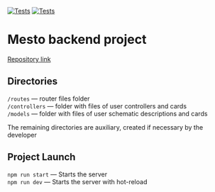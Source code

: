 [![Tests](../../actions/workflows/tests-13-sprint.yml/badge.svg)](../../actions/workflows/tests-13-sprint.yml) [![Tests](../../actions/workflows/tests-14-sprint.yml/badge.svg)](../../actions/workflows/tests-14-sprint.yml)
# Mesto backend project

[Repository link](https://github.com/in0vik/express-mesto-gha.git) 


## Directories

`/routes` — router files folder  
`/controllers` — folder with files of user controllers and cards   
`/models` — folder with files of user schematic descriptions and cards  
  
The remaining directories are auxiliary, created if necessary by the developer

## Project Launch

`npm run start` — Starts the server   
`npm run dev` — Starts the server with hot-reload
